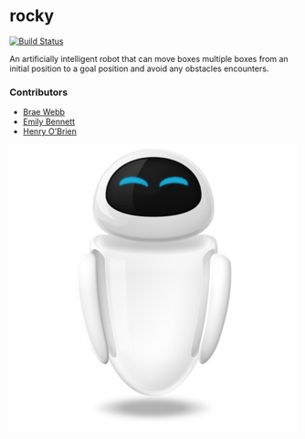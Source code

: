 # rocky

[![Build Status](https://jenkins.braewebb.com/buildStatus/icon?job=rocky)](https://jenkins.braewebb.com/job/rocky/)

An artificially intelligent robot that can move boxes multiple
boxes from an initial position to a goal position and avoid
any obstacles encounters.


### Contributors
* [Brae Webb](https://github.com/BraeWebb)
* [Emily Bennett](https://github.com/emilyab3)
* [Henry O'Brien](https://github.com/hobrien17)

![](logo.png)
